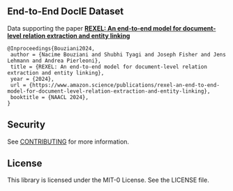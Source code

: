 ## End-to-End DocIE Dataset

Data supporting the paper [**REXEL: An end-to-end model for document-level relation extraction and entity linking**](https://www.amazon.science/publications/rexel-an-end-to-end-model-for-document-level-relation-extraction-and-entity-linking)

```
@Inproceedings{Bouziani2024,
 author = {Nacime Bouziani and Shubhi Tyagi and Joseph Fisher and Jens Lehmann and Andrea Pierleoni},
 title = {REXEL: An end-to-end model for document-level relation extraction and entity linking},
 year = {2024},
 url = {https://www.amazon.science/publications/rexel-an-end-to-end-model-for-document-level-relation-extraction-and-entity-linking},
 booktitle = {NAACL 2024},
}
```

## Security

See [CONTRIBUTING](CONTRIBUTING.md#security-issue-notifications) for more information.

## License

This library is licensed under the MIT-0 License. See the LICENSE file.
